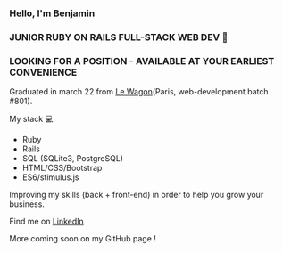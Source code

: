 ### Hello, I'm Benjamin
### JUNIOR RUBY ON RAILS FULL-STACK WEB DEV :rocket:
### LOOKING FOR A POSITION - AVAILABLE AT YOUR EARLIEST CONVENIENCE 

Graduated in march 22 from [Le Wagon](https://www.lewagon.com/fr/web-development-course/full-time)(Paris, web-development batch #801).

My stack 💻 
- Ruby
- Rails
- SQL (SQLite3, PostgreSQL) 
- HTML/CSS/Bootstrap
- ES6/stimulus.js
 
Improving my skills (back + front-end) in order to help you grow your business. 

Find me on [LinkedIn](https://www.linkedin.com/in/benjamin-salloum/) 

More coming soon on my GitHub page !



